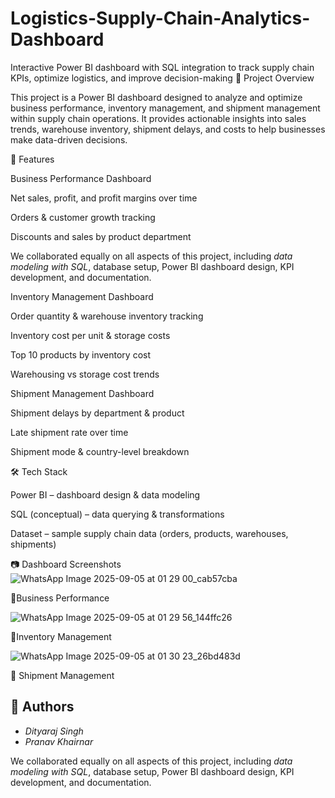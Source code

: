 # Logistics-Supply-Chain-Analytics-Dashboard
Interactive Power BI dashboard with SQL integration to track supply chain KPIs, optimize logistics, and improve decision-making
📌 Project Overview

This project is a Power BI dashboard designed to analyze and optimize business performance, inventory management, and shipment management within supply chain operations.
It provides actionable insights into sales trends, warehouse inventory, shipment delays, and costs to help businesses make data-driven decisions.

🚀 Features

Business Performance Dashboard

Net sales, profit, and profit margins over time

Orders & customer growth tracking

Discounts and sales by product department  

We collaborated equally on all aspects of this project, including *data modeling with SQL*, database setup, Power BI dashboard design, KPI development, and documentation.

Inventory Management Dashboard

Order quantity & warehouse inventory tracking

Inventory cost per unit & storage costs

Top 10 products by inventory cost

Warehousing vs storage cost trends

Shipment Management Dashboard

Shipment delays by department & product

Late shipment rate over time

Shipment mode & country-level breakdown

🛠️ Tech Stack

Power BI – dashboard design & data modeling

SQL (conceptual) – data querying & transformations

Dataset – sample supply chain data (orders, products, warehouses, shipments)

📷 Dashboard Screenshots
![WhatsApp Image 2025-09-05 at 01 29 00_cab57cba](https://github.com/user-attachments/assets/295b7df1-6c5f-49a5-94da-098445396723)

🔹Business Performance

![WhatsApp Image 2025-09-05 at 01 29 56_144ffc26](https://github.com/user-attachments/assets/d610b9db-2bdf-447d-916b-44b9f0441c05)

🔹Inventory Management

![WhatsApp Image 2025-09-05 at 01 30 23_26bd483d](https://github.com/user-attachments/assets/ed77dacd-96fd-4042-8559-7935c724e5fe)

 🔹 Shipment Management
 ## 👥 Authors  

- *Dityaraj Singh*  
- *Pranav Khairnar*  

We collaborated equally on all aspects of this project, including *data modeling with SQL*, database setup, Power BI dashboard design, KPI development, and documentation.
